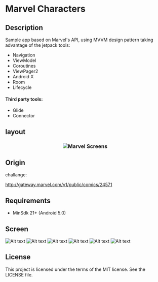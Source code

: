 
# Marvel Characters

## Description
 Sample app based on Marvel's API, using MVVM design pattern
taking advantage of the jetpack tools:

- Navigation
- ViewModel
- Coroutines
- ViewPager2
- Android X
- Room
- Lifecycle

#### Third party tools:

- Glide
- Connector


## layout

<h3 align="center">
  <img src="assets/marvel_screens.png" alt="Marvel Screens" />
</h3>

## Origin

challange:

http://gateway.marvel.com/v1/public/comics/24571


## Requirements
-   MinSdk 21+ (Android 5.0)

## Screen

![Alt text](app/src/main/res/drawable/screen_1.png)
![Alt text](app/src/main/res/drawable/screen_2.png)
![Alt text](app/src/main/res/drawable/screen_3.png)
![Alt text](app/src/main/res/drawable/screen_4.png)
![Alt text](app/src/main/res/drawable/screen_5.png)
![Alt text](app/src/main/res/drawable/screen_6.png)

## License
This project is licensed under the terms of the MIT license. See the LICENSE file.
